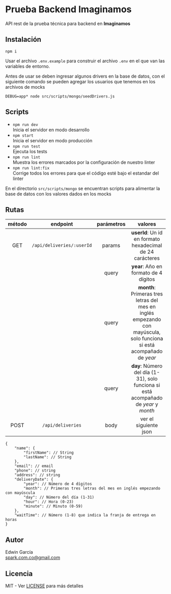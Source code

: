 # Prueba Backend Imaginamos

API rest de la prueba técnica para backend en **Imaginamos**

## Instalación

```shell
npm i
```

Usar el archivo `.env.example` para construir el archivo `.env` en el que van las variables de entorno.

Antes de usar se deben ingresar algunos drivers en la base de datos, con el siguiente comando se pueden agregar los usuarios que tenemos en los archivos de mocks

```shell
DEBUG=app* node src/scripts/mongo/seedDrivers.js
```

## Scripts

- `npm run dev`  
Inicia el servidor en modo desarrollo
- `npm start`  
Inicia el servidor en modo producción
- `npm run test`  
Ejecuta los tests
- `npm run lint`  
Muestra los errores marcados por la configuración de nuestro linter
- `npm run lint:fix`  
Corrige todos los errores para que el código esté bajo el estandar del linter

En el directorio `src/scripts/mongo` se encuentran scripts para alimentar la base de datos con los valores dados en los mocks

## Rutas

|método|endpoint|parámetros|valores
|:-----:|:-----:|:-----:|:-----:|
|GET|`/api/deliveries/:userId`|params|**userId**: Un id en formato hexadecimal de 24 carácteres|
|||query|**year**: Año en formato de 4 dígitos|
|||query|**month**: Primeras tres letras del mes en inglés empezando con mayúscula, solo funciona si está acompañado de _year_|
|||query|**day**: Número del día (1-31), solo funciona si está acompañado de _year_ y _month_|
|POST|`/api/deliveries`|body|ver el siguiente json|

```
{
    "name": {
        "firstName": // String
        "lastName": // String
    },
    "email": // email
    "phone": // string
    "address": // string
    "deliveryDate": {
        "year": // Número de 4 dígitos
        "month": // Primeras tres letras del mes en inglés empezando con mayúscula
        "day": // Número del día (1-31)
        "hour": // Hora (0-23)
        "minute": // Minuto (0-59)
    },
    "waitTime": // Número (1-8) que indica la franja de entrega en horas
}
```

## Autor

Edwin García  
spark.com.co@gmail.com

## Licencia

MIT - Ver [LICENSE](./LICENSE) para más detalles
